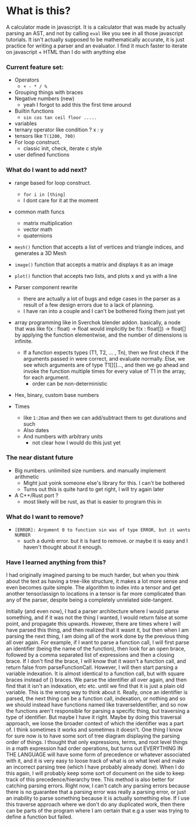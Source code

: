 # What is this?
A calculator made in javascript. 
It is a calculator that was made by actually parsing an AST, and not by calling `eval` like you see in all those javascript tutorials.
It isn't actually supposed to be mathematically accurate, it is just practice for writing a parser and an evaluator.
I find it much faster to iterate on javascript + HTML than I do with anything else

### Current feature set:
- Operators
    - `+ - * / %`
- Grouping things with braces
- Negative numbers (new)
    - yeah I forgot to add this the first time around
- Builtin functions
    - `sin cos tan ceil floor .....`
- variables
- ternary operator like condition ? x : y
- tensors like `T(1200, 700)`
- For loop construct.
    - classic init, check, iterate c style
- user defined functions
### What do I want to add next?
- range based for loop construct.
    - `for i in [thing]`
    - I dont care for it at the moment

- common math funcs
    - matrix multiplication
    - vector math
    - quaternions

- `mesh()` function that accepts a list of vertices and triangle indices, and generates a 3D Mesh
- `image()` function that accepts a matrix and displays it as an image
- `plot()` function that accepts two lists, and plots x and ys with a line

- Parser component rewrite
    - there are actually a lot of bugs and edge cases in the parser as a result of a few design errors due to a lack of planning.
    - I have ran into a couple and I can't be bothered fixing them just yet

- array programming like in Sverchok blender addon. basically, a node that was like f(x : float) -> float would implicitly be f(x : float[]) -> float[] by applying the function elementwise, and the number of dimensions is infinite.
    - If a function expects types (T1, T2, ... , Tn), then we first check if the arguments passed in were correct, and evaluate normally.
    Else, we see which arguments are of type T1[][]..., and then we go ahead and invoke the function multiple times for every value of T1 in the array, for each argument.
        - order can be non-deterministic

- Hex, binary, custom base numbers

- Times
    - like `1:20am` and then we can add/subtract them to get durations and such
    - Also dates
    - And numbers with arbitrary units
        - not clear how I would do this just yet

### The near distant future
- Big numbers. unlimited size numbers. and manually implement arithmetic
    - Might just yoink someone else's library for this. I can't be bothered
    - Turns out this is quite hard to get right, I will try again later
- A C++/Rust port ?
    - most likely will be rust, as that is easier to program this in

### What do I want to remove?
- `[ERROR]: Argument 0 to function sin was of type ERROR, but it wants NUMBER`
    - such a dumb error. but it is hard to remove. or maybe it is easy and I haven't thought about it enough. 


### Have I learned anything from this?

I had originally imagined parsing to be much harder, but when you think about the text as having a tree-like structure, it makes a lot more sense and even becomes quite simple. 
The algorithm to index into a tensor and get another tensor/assign to locations in a tensor is far more complicated than any of the parser, despite being a completely unrelated side-tangent.

Initially (and even now), I had a parser architecture where  I would parse something, and if it was not the thing I wanted, I would return false at some point, and propagate this upwards. 
However, there are times where I will have parsed this thing, and then realized that it wasnt it, but then when I am parsing the next thing, I am doing all of the work done by the previous thing all over again. 
For example, if I want to parse a function call, I will first parse an identifier (being the name of the function), then look for an open brace, followed by a comma separated list of expressions and then a closing brace. 
If I don't find the brace, I will know that it wasn't a function call, and return false from parseFunctionCall. 
However, I will then start parsing a variable indexation. 
It is almost identical to a function call, but with square braces instead of () braces. 
We parse the identifier all over again, and then find that it isn't an indexation, etc etc. until we find that it is just a plain old variable.
This is the wrong way to think about it. Really, once an identifier is parsed, the next thing can be a function call, indexation, or nothing and so we should instead have functions named like traverseIdentifier, and so now the functions aren't responsible for parsing a specific thing, 
but traversing a type of identifier. 
But maybe I have it right. Maybe by doing this traversal approach, we loose the broader context of which the identifier was a part of. 
I think sometimes it works and sometimes it doesn't.
One thing I know for sure now is to have some sort of tree diagram displaying the parsing order of things. 
I thought that only expressions, terms, and root level things in a math expression had order operations, but turns out 
EVERYTHING IN THE LANGUAGE will have some form of precedence or whatever associated with it, and it is very easy to loose track of
what is on what level and make an incorrect parsing tree (which I have probably already done).
When I do this again, I will probably keep some sort of document on the side to keep track of this precedence/hierarchy tree. 
This method is also better for catching parsing errors. 
Right now, I can't catch any parsing errors because there is no guarantee that a parsing error was really a parsing error, or just an inability to parse something because it is actually something else.
If I use this traverse approach where we don't do any duplicated work, then there can be parts of the program where I am certain that e.g a user was trying to define a function but failed.